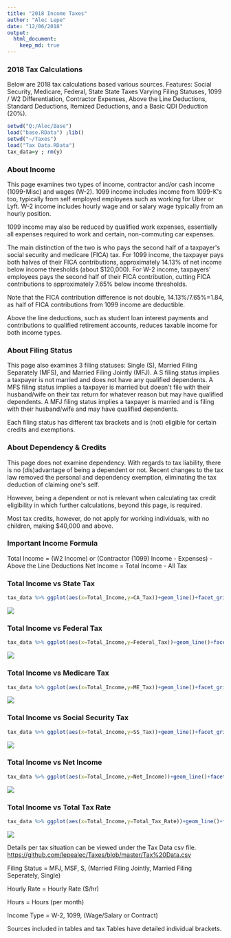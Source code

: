 ```yaml
---
title: "2018 Income Taxes"
author: "Alec Lepe"
date: "12/06/2018"
output: 
  html_document:
    keep_md: true
---
```



### 2018 Tax Calculations

Below are 2018 tax calculations based various sources.
Features: Social Security, Medicare, Federal, State State Taxes Varying Filing Statuses, 1099 / W2 Differentiation, Contractor Expenses, Above the Line Deductions, Standard Deductions, Itemized Deductions, and a Basic QDI Deduction (20%).


```r
setwd("Q:/Alec/Base")
load("base.RData") ;lib()
setwd("~/Taxes")
load("Tax Data.RData")
tax_data=y ; rm(y)
```

### About Income
This page examines two types of income, contractor and/or cash income (1099-Misc) and wages (W-2).
1099 income includes income from 1099-K's too, typically from self employed employees such as working for Uber or Lyft.
W-2 income includes hourly wage and or salary wage typically from an hourly position.

1099 income may also be reduced by qualified work expenses, essentially all expenses required to work and certain, non-commuting car expenses.

The main distinction of the two is who pays the second half of a taxpayer's social security and medicare (FICA) tax.
For 1099 income, the taxpayer pays both halves of their FICA contributions, approximately 14.13% of net income below income thresholds (about $120,000).
For W-2 income, taxpayers' employees pays the second half of their FICA contribution, cutting FICA contributions to approximately 7.65% below income thresholds.

Note that the FICA contribution difference is not double, 14.13%/7.65%=1.84, as half of FICA contributions from 1099 income are deductible.

Above the line deductions, such as student loan interest payments and contributions to qualified retirement accounts, reduces taxable income for both income types.

### About Filing Status
This page also examines 3 filing statuses: Single (S), Married Filing Separately (MFS), and Married Filing Jointly (MFJ).
A S filing status implies a taxpayer is not married and does not have any qualified dependents.
A MFS filing status implies a taxpayer is married but doesn't file with their husband/wife on their tax return for whatever reason but may have qualified dependents.
A MFJ filing status implies a taxpayer is married and is filing with their husband/wife and may have qualified dependents.

Each filing status has different tax brackets and is (not) eligible for certain credits and exemptions.

### About Dependency & Credits
This page does not examine dependency. With regards to tax liability, there is no (dis)advantage of being a dependent or not.
Recent changes to the tax law removed the personal and dependency exemption, eliminating the tax deduction of claiming one's self.

However, being a dependent or not is relevant when calculating tax credit eligibility in which further calculations, beyond this page, is required.

Most tax credits, however, do not apply for working individuals, with no children, making $40,000 and above.

### Important Income Formula
Total Income = (W2 Income) or (Contractor (1099) Income - Expenses) - Above the Line Deductions
Net Income   = Total Income - All Tax

### Total Income vs State Tax

```r
tax_data %>% ggplot(aes(x=Total_Income,y=CA_Tax))+geom_line()+facet_grid(Income_Type~Status)
```

![](plotdata_files/figure-html/p1-1.png)<!-- -->

### Total Income vs Federal Tax

```r
tax_data %>% ggplot(aes(x=Total_Income,y=Federal_Tax))+geom_line()+facet_grid(Income_Type~Status)
```

![](plotdata_files/figure-html/p2-1.png)<!-- -->

### Total Income vs Medicare Tax

```r
tax_data %>% ggplot(aes(x=Total_Income,y=ME_Tax))+geom_line()+facet_grid(Income_Type~Status)
```

![](plotdata_files/figure-html/p3-1.png)<!-- -->

### Total Income vs Social Security Tax

```r
tax_data %>% ggplot(aes(x=Total_Income,y=SS_Tax))+geom_line()+facet_grid(Income_Type~Status)
```

![](plotdata_files/figure-html/p4-1.png)<!-- -->

### Total Income vs Net Income

```r
tax_data %>% ggplot(aes(x=Total_Income,y=Net_Income))+geom_line()+facet_grid(Income_Type~Status)
```

![](plotdata_files/figure-html/p5-1.png)<!-- -->

### Total Income vs Total Tax Rate

```r
tax_data %>% ggplot(aes(x=Total_Income,y=Total_Tax_Rate))+geom_line()+facet_grid(Income_Type~Status)
```

![](plotdata_files/figure-html/p6-1.png)<!-- -->


Details per tax situation can be viewed under the Tax Data csv file.
https://github.com/lepealec/Taxes/blob/master/Tax%20Data.csv

Filing Status = MFJ, MSF, S, (Married Filing Jointly, Married Filing Seperately, Single)

Hourly Rate = Hourly Rate ($/hr)

Hours = Hours (per month)

Income Type = W-2, 1099, (Wage/Salary or Contract)

Sources included in tables and tax Tables have detailed individual brackets.
